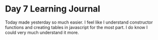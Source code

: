 # Day 7 Learning Journal

Today made yesterday so much easier. I feel like I understand constructor functions and creating tables in javascript for the most part. I do know I could very much understand it more.
